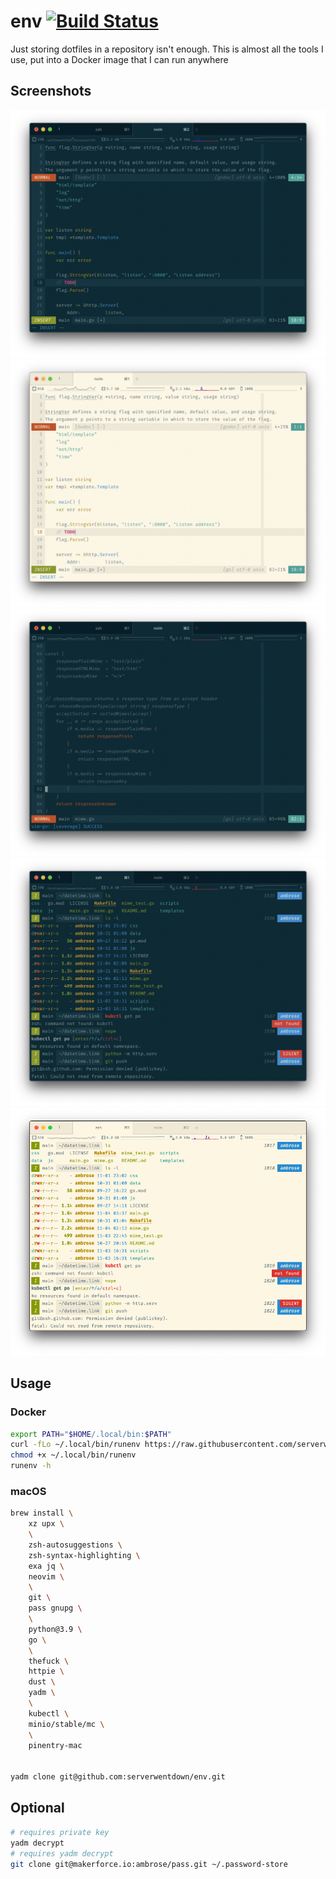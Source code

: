 
# env [![Build Status](https://ci.makerforce.io/api/badges/ambrose/env/status.svg)](https://ci.makerforce.io/ambrose/env)

Just storing dotfiles in a repository isn't enough. This is almost all the tools I use, put into a Docker image that I can run anywhere

## Screenshots

![](.local/screenshots/iterm1.png)
![](.local/screenshots/iterm1-light.png)
![](.local/screenshots/iterm2.png)
![](.local/screenshots/iterm3.png)
![](.local/screenshots/iterm3-light.png)

## Usage

### Docker

```sh
export PATH="$HOME/.local/bin:$PATH"
curl -fLo ~/.local/bin/runenv https://raw.githubusercontent.com/serverwentdown/env/master/.local/bin/runenv
chmod +x ~/.local/bin/runenv
runenv -h
```

### macOS

```sh
brew install \
	xz upx \
	\
	zsh-autosuggestions \
	zsh-syntax-highlighting \
	exa jq \
	neovim \
	\
	git \
	pass gnupg \
	\
	python@3.9 \
	go \
	\
	thefuck \
	httpie \
	dust \
	yadm \
	\
	kubectl \
	minio/stable/mc \
	\
	pinentry-mac


yadm clone git@github.com:serverwentdown/env.git
```

## Optional

```sh
# requires private key
yadm decrypt
# requires yadm decrypt
git clone git@makerforce.io:ambrose/pass.git ~/.password-store
```
